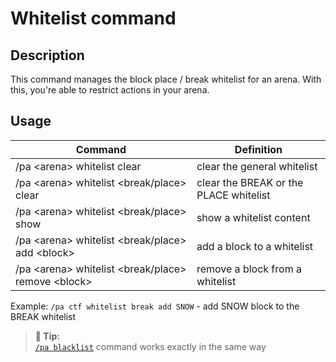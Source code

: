 # Whitelist command

## Description

This command manages the block place / break whitelist for an arena. With this, you're able to restrict actions
in your arena.

## Usage

Command |  Definition
------------- | -------------
/pa \<arena\> whitelist clear             | clear the general whitelist
/pa \<arena\> whitelist \<break/place\> clear       | clear the BREAK or the PLACE whitelist
/pa \<arena\> whitelist \<break/place\> show       | show a whitelist content
/pa \<arena\> whitelist \<break/place\> add \<block\>    | add a block to a whitelist
/pa \<arena\> whitelist \<break/place\> remove \<block\>    | remove a block from a whitelist

Example: `/pa ctf whitelist break add SNOW` - add SNOW block to the BREAK whitelist

> **🚩 Tip:**  
> [`/pa blacklist`](blacklist.md) command works exactly in the same way